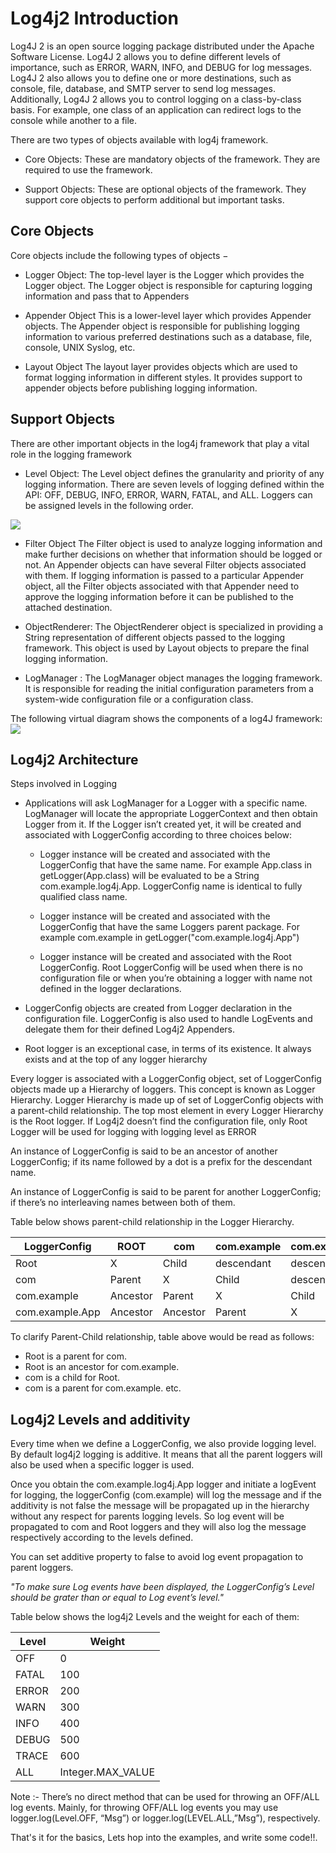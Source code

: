 # Log4j2 Introduction

Log4J 2 is an open source logging package distributed under the Apache Software License.
Log4J 2 allows you to define different levels of importance, such as ERROR, WARN, INFO, and DEBUG for log messages.
Log4J 2 also allows you to define one or more destinations, such as console, file, database, and SMTP server to send log messages.
Additionally, Log4J 2 allows you to control logging on a class-by-class basis. 
For example, one class of an application can redirect logs to the console while another to a file.


There are two types of objects available with log4j framework.

- Core Objects: These are mandatory objects of the framework. They are required to use the framework.

- Support Objects: These are optional objects of the framework. They support core objects to perform additional but important tasks.


## Core Objects
Core objects include the following types of objects −

- Logger Object:  The top-level layer is the Logger which provides the Logger object. The Logger object is responsible for capturing logging information and pass that to Appenders

- Appender Object This is a lower-level layer which provides Appender objects. The Appender object is responsible for publishing logging information to various preferred destinations such as a database, file, console, UNIX Syslog, etc.</li>

- Layout Object
The layout layer provides objects which are used to format logging information in different styles. It provides support to appender objects before publishing logging information.



## Support Objects
There are other important objects in the log4j framework that play a vital role in the logging framework

- Level Object:
The Level object defines the granularity and priority of any logging information. There are seven levels of logging defined within the API: OFF, DEBUG, INFO, ERROR, WARN, FATAL, and ALL. Loggers can be assigned levels in the following order.

<img src = "https://i2.wp.com/springframework.guru/wp-content/uploads/2016/02/Log_Levels.png?w=379"/>

- Filter Object 
The Filter object is used to analyze logging information and make further decisions on whether that information should be logged or not.
An Appender objects can have several Filter objects associated with them. If logging information is passed to a particular Appender object, all the Filter objects associated with that Appender need to approve the logging information before it can be published to the attached destination.


- ObjectRenderer: 
The ObjectRenderer object is specialized in providing a String representation of different objects passed to the logging framework. This object is used by Layout objects to prepare the final logging information.

- LogManager : 
The LogManager object manages the logging framework. It is responsible for reading the initial configuration parameters from a system-wide configuration file or a configuration class.


The following virtual diagram shows the components of a log4J framework:
<img src='http://www.tutorialspoint.com/log4j/images/log4j-arch.jpg'/>

## Log4j2 Architecture

Steps involved in Logging

- Applications will ask LogManager for a Logger with a specific name. LogManager will locate the appropriate LoggerContext and then obtain Logger from it. If the Logger isn’t created yet, it will be created and associated with LoggerConfig according to three choices below: 
    - Logger instance will be created and associated with the LoggerConfig that have the same name. For example App.class in getLogger(App.class) will be evaluated to be a String com.example.log4j.App. LoggerConfig name is identical to fully qualified class name.
    - Logger instance will be created and associated with the LoggerConfig that have the same Loggers parent package. For example com.example in getLogger("com.example.log4j.App")

    - Logger instance will be created and associated with the Root LoggerConfig. Root LoggerConfig will be used when there is no configuration file or when you’re obtaining a logger with name not defined in the logger declarations.


- LoggerConfig objects are created from Logger declaration in the configuration file. LoggerConfig is also used to handle LogEvents and delegate them for their defined Log4j2 Appenders.

- Root logger is an exceptional case, in terms of its existence. It always exists and at the top of any logger hierarchy


Every logger is associated with a LoggerConfig object, set of LoggerConfig objects made up a Hierarchy of loggers. This concept is known as Logger Hierarchy.
Logger Hierarchy is made up of set of LoggerConfig objects with a parent-child relationship. The top most element in every Logger Hierarchy is the Root logger.
If Log4j2 doesn’t find the configuration file, only Root Logger will be used for logging with logging level as ERROR


An instance of LoggerConfig is said to be an ancestor of another LoggerConfig; if its name followed by a dot is a prefix for the descendant name.

An instance of LoggerConfig is said to be parent for another LoggerConfig; if there’s no interleaving names between both of them.

Table below shows parent-child relationship in the Logger Hierarchy.

|LoggerConfig|ROOT	|com|	com.example|	com.example.App|
|------------|------|---|------------|-----------------|
|Root|X|Child|descendant|descendant|
|com |Parent|	X	|Child|	descendant|
|com.example|	Ancestor|Parent|X	|Child|
|com.example.App|Ancestor|Ancestor|	Parent|X|


To clarify Parent-Child relationship, table above would be read as follows:

- Root is a parent for com.
- Root is an ancestor for com.example.
- com is a child for Root.
- com is a parent for com.example. etc.


## Log4j2 Levels and additivity
Every time when we define a LoggerConfig, we also provide logging level. By default log4j2 logging is additive. It means that all the parent loggers will also be used when a specific logger is used.

Once you obtain the com.example.log4j.App logger and initiate a logEvent for logging, the loggerConfig (com.example) will log the message and if the additivity is not false the message will be propagated up in the hierarchy without any respect for parents logging levels. So log event will be propagated to com and Root loggers and they will also log the message respectively according to the levels defined.

You can set additive property to false to avoid log event propagation to parent loggers.

<i>"To make sure Log events have been displayed, the LoggerConfig’s Level should be grater than or equal to Log event’s level."</i>

Table below shows the log4j2 Levels and the weight for each of them:

|Level|Weight|
|-----|------|
|OFF    |0     |
|FATAL  |   100|
|ERROR	|   200|
|WARN	  |   300|
|INFO	  |   400|
|DEBUG	|   500|
|TRACE	|   600|
|ALL    |  Integer.MAX_VALUE|

Note :- 
There’s no direct method that can be used for throwing an OFF/ALL log events.
Mainly, for throwing OFF/ALL log events you may use logger.log(Level.OFF, “Msg”) or logger.log(LEVEL.ALL,”Msg”), respectively.

That's it for the basics, Lets hop into the examples, and write some code!!.
